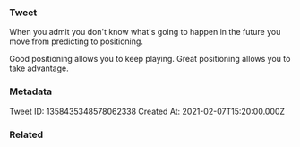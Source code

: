 ### Tweet
When you admit you don't know what's going to happen in the future you move from predicting to positioning. 

Good positioning allows you to keep playing. Great positioning allows you to take advantage.

### Metadata
Tweet ID: 1358435348578062338
Created At: 2021-02-07T15:20:00.000Z

### Related

